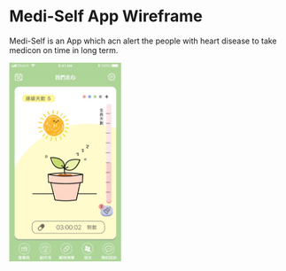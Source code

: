 # Medi-Self App Wireframe
Medi-Self is an App which acn alert the people with heart disease to take medicon on time in long term.

<img src="./Mockup.hyperesources/home2.jpg" width="40%">
